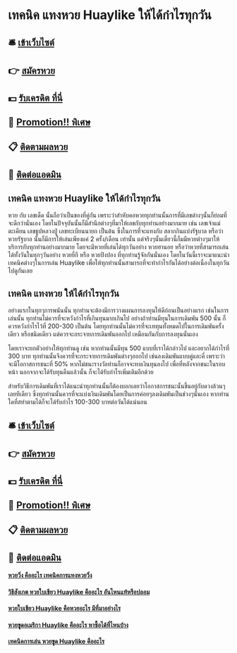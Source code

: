 # เทคนิค แทงหวย Huaylike ให้ได้กำไรทุกวัน

## 🛎 [เข้าเว็บไซต์](https://bit.ly/3RP2LTH)
## 👉 [สมัครหวย](https://bit.ly/3RP2LTH)
## 💵 [รับเครดิต ที่นี่](https://bit.ly/3S3JGMY)
## 👑 [Promotion!! พิเศษ](https://bit.ly/3S3JGMY)
## 📋 [ติดตามผลหวย](https://bit.ly/3S3JGMY)
## 📱 [ติดต่อแอดมิน](https://bit.ly/3S3JGMY)

## เทคนิค แทงหวย Huaylike ให้ได้กำไรทุกวัน
หวย กับ เลขเด็ด นั้นถือว่าเป็นของที่คู่กัน เพราะว่าสำหับคอหวยทุกท่านนั้นการที่มีเลขต่างๆนั้นก็ย่อมที่จะดีกว่านั่นเอง โดยในปัจจุบันนั้นก็มีสำนึกต่างๆที่มาให้เลขกับทุกท่านอย่างมากมาย เช่น เลขเจ้าแม่ตะเคียน เลขธูปหลวงปู่ เลขทะเบียนนายก เป็นต้น ซึ่งในการที่จะแทงกับ สลากกินแบ่งรัฐบาล หรือว่า หวยรัฐบาล นั้นก็มีการให้เล่นเพียงแค่ 2 ครั้ง/เดือน เท่านั้น แต่จริงๆนั้นเดี๋ยวนี้ก็มมีหวยต่างๆมาให้บริการกับทุกท่านอย่างมากมาย โดยจะมีหวยที่เล่นได้ทุกวันอย่าง หวยฮานอย หรือว่าหวยที่สามารถเล่นได้ทั้งวันในทุกๆวันอย่าง หวยยี่กี หรือ หวยปิงปอง ที่ทุกท่านรู้จักกันนั่นเอง โดยในวันนี้เราจะมาแนะนำเทคนิคต่างๆในการเล่น Huaylike เพื่อให้ทุกท่านนั้นสามารถที่จะทำกำไรกันได้อย่างต่อเนื่องในทุกวัน ไปดูกันเลย

## เทคนิค แทงหวย ให้ได้กำไรทุกวัน
อย่างแรกในทุกๆการพนันนั้น ทุกท่านจะต้องมีการวางแผนการลงทุนให้ดีก่อนเป็นอย่างแรก เช่นในการเล่นนั้น ทุกท่านไม่ควรที่จะหวังกำไรที่เกินทุนมากเกินไป อย่างถ้าท่านมีทุนในการเดิมพัน 500 นั้น ก็ควรหวังกำไรไว้ที่ 200-300 เป็นต้น โดยทุกท่านนั้นไม่ควรที่จะเททุนทั้งหมดไปในการเดิมพันครั้งเดียว หรือชนิดเดียว แต่ควรจะกระจายการเดิมพันออกไป เหมือนกันกับการลงทุนนั่นเอง

โดยเราจะยกตัวอย่างให้ทุกท่านดู เช่น หากท่านนั้นมีทุน 500 แบบที่เราได้กล่าวไป และอยากได้กำไรที่ 300 บาท ทุกท่านนั้นจึงควรที่จะกระจายการเดิมพันต่างๆออกไป เช่นลงเดิมพันแบบคู่และคี่ เพราะว่าจะมีโอกาสการชนะที่ 50% หากไม่ชนะรางวัลท่านก็อาจจะทบเงินทุนลงไป เพื่อที่หลังจากชนะในรอบหน้า นอกจากจะได้รับทุนคืนแล้วนั้น ก็จะได้รับกำไรเพิ่มเติมอีกด้วย

สำหรับวิธีการเดิมพันที่เราได้แนะนำทุกท่านนั้นก็ต้องบอกเลยว่าโอกาสการชนะนั้นขึ้นอยู่กับดวงล้วนๆเลยทีเดียว ซึ่งทุกท่านนั้นควรที่จะแบ่งเงินเดิมพันโดยเป็นการค่อยๆลงเดิมพันเป็นช่วงๆนั่นเอง หากท่านใดที่สทำตามได้ก็จะได้รับกำไร 100-300 บาทต่อวันได้แน่นอน

## 🛎 [เข้าเว็บไซต์](https://bit.ly/3RP2LTH)
## 👉 [สมัครหวย](https://bit.ly/3RP2LTH)
## 💵 [รับเครดิต ที่นี่](https://bit.ly/3S3JGMY)
## 👑 [Promotion!! พิเศษ](https://bit.ly/3S3JGMY)
## 📋 [ติดตามผลหวย](https://bit.ly/3S3JGMY)
## 📱 [ติดต่อแอดมิน](https://bit.ly/3S3JGMY)

#### [หวยวิ่ง คืออะไร เทคนิคการแทงหวยวิ่ง](https://atom.io/themes/หวยวิ่ง%20คืออะไร%20เทคนิคการแทงหวยวิ่ง)
#### [วิธีสังเกต หวยใบเขียว Huaylike คืออะไร อันไหนแท้หรือปลอม](https://atom.io/themes/วิธีสังเกต%20หวยใบเขียว%20Huaylike%20คืออะไร%20อันไหนแท้หรือปลอม)
#### [หวยใบเขียว Huaylike คือหวยอะไร มีที่มาอย่างไร](https://atom.io/themes/หวยใบเขียว%20Huaylike%20คือหวยอะไร%20มีที่มาอย่างไร)
#### [หวยขูดอเมริกา Huaylike คืออะไร หาซื้อได้ที่ไหนบ้าง](https://atom.io/themes/หวยขูดอเมริกา%20Huaylike%20คืออะไร%20หาซื้อได้ที่ไหนบ้าง)
#### [เทคนิคการเล่น หวยขูด Huaylike คืออะไร](https://atom.io/themes/เทคนิคการเล่น%20หวยขูด%20Huaylike%20คืออะไร)